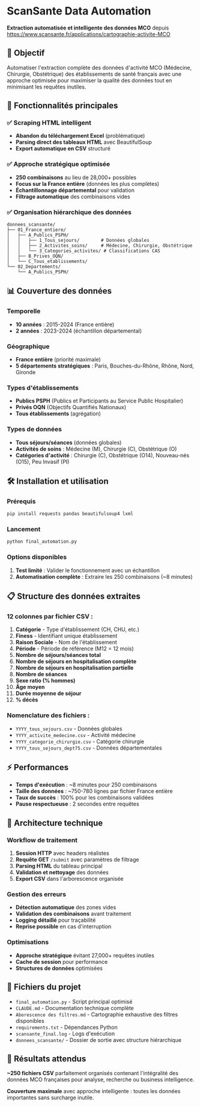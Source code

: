 # ScanSante Data Automation

**Extraction automatisée et intelligente des données MCO** depuis https://www.scansante.fr/applications/cartographie-activite-MCO

## 🎯 Objectif

Automatiser l'extraction complète des données d'activité MCO (Médecine, Chirurgie, Obstétrique) des établissements de santé français avec une approche optimisée pour maximiser la qualité des données tout en minimisant les requêtes inutiles.

## 🚀 Fonctionnalités principales

### ✅ Scraping HTML intelligent
- **Abandon du téléchargement Excel** (problématique)
- **Parsing direct des tableaux HTML** avec BeautifulSoup
- **Export automatique en CSV** structuré

### ✅ Approche stratégique optimisée
- **250 combinaisons** au lieu de 28,000+ possibles
- **Focus sur la France entière** (données les plus complètes)
- **Échantillonnage départemental** pour validation
- **Filtrage automatique** des combinaisons vides

### ✅ Organisation hiérarchique des données
```
donnees_scansante/
├── 01_France_entiere/
│   ├── A_Publics_PSPH/
│   │   ├── 1_Tous_sejours/        # Données globales
│   │   ├── 2_Activites_soins/     # Médecine, Chirurgie, Obstétrique
│   │   └── 3_Categories_activites/ # Classifications CAS
│   ├── B_Prives_OQN/
│   └── C_Tous_etablissements/
└── 02_Departements/
    └── A_Publics_PSPH/
```

## 📊 Couverture des données

### **Temporelle**
- **10 années** : 2015-2024 (France entière)
- **2 années** : 2023-2024 (échantillon départemental)

### **Géographique**
- **France entière** (priorité maximale)
- **5 départements stratégiques** : Paris, Bouches-du-Rhône, Rhône, Nord, Gironde

### **Types d'établissements**
- **Publics PSPH** (Publics et Participants au Service Public Hospitalier)
- **Privés OQN** (Objectifs Quantifiés Nationaux)
- **Tous établissements** (agrégation)

### **Types de données**
- **Tous séjours/séances** (données globales)
- **Activités de soins** : Médecine (M), Chirurgie (C), Obstétrique (O)
- **Catégories d'activité** : Chirurgie (C), Obstétrique (O14), Nouveau-nés (O15), Peu Invasif (PI)

## 🛠️ Installation et utilisation

### Prérequis
```bash
pip install requests pandas beautifulsoup4 lxml
```

### Lancement
```bash
python final_automation.py
```

### Options disponibles
1. **Test limité** : Valider le fonctionnement avec un échantillon
2. **Automatisation complète** : Extraire les 250 combinaisons (~8 minutes)

## 📋 Structure des données extraites

### **12 colonnes par fichier CSV :**
1. **Catégorie** - Type d'établissement (CH, CHU, etc.)
2. **Finess** - Identifiant unique établissement
3. **Raison Sociale** - Nom de l'établissement
4. **Période** - Période de référence (M12 = 12 mois)
5. **Nombre de séjours/séances total**
6. **Nombre de séjours en hospitalisation complète**
7. **Nombre de séjours en hospitalisation partielle**
8. **Nombre de séances**
9. **Sexe ratio (% hommes)**
10. **Âge moyen**
11. **Durée moyenne de séjour**
12. **% décès**

### **Nomenclature des fichiers :**
- `YYYY_tous_sejours.csv` - Données globales
- `YYYY_activite_medecine.csv` - Activité médecine
- `YYYY_categorie_chirurgie.csv` - Catégorie chirurgie
- `YYYY_tous_sejours_dept75.csv` - Données départementales

## ⚡ Performances

- **Temps d'exécution** : ~8 minutes pour 250 combinaisons
- **Taille des données** : ~750-780 lignes par fichier France entière
- **Taux de succès** : 100% pour les combinaisons validées
- **Pause respectueuse** : 2 secondes entre requêtes

## 🔧 Architecture technique

### **Workflow de traitement**
1. **Session HTTP** avec headers réalistes
2. **Requête GET** `/submit` avec paramètres de filtrage
3. **Parsing HTML** du tableau principal
4. **Validation et nettoyage** des données
5. **Export CSV** dans l'arborescence organisée

### **Gestion des erreurs**
- **Détection automatique** des zones vides
- **Validation des combinaisons** avant traitement
- **Logging détaillé** pour traçabilité
- **Reprise possible** en cas d'interruption

### **Optimisations**
- **Approche stratégique** évitant 27,000+ requêtes inutiles
- **Cache de session** pour performance
- **Structures de données** optimisées

## 📁 Fichiers du projet

- `final_automation.py` - Script principal optimisé
- `CLAUDE.md` - Documentation technique complète
- `Aborescence des filtres.md` - Cartographie exhaustive des filtres disponibles
- `requirements.txt` - Dépendances Python
- `scansante_final.log` - Logs d'exécution
- `donnees_scansante/` - Dossier de sortie avec structure hiérarchique

## 🎯 Résultats attendus

**~250 fichiers CSV** parfaitement organisés contenant l'intégralité des données MCO françaises pour analyse, recherche ou business intelligence.

**Couverture maximale** avec approche intelligente : toutes les données importantes sans surcharge inutile.